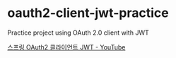 # oauth2-client-jwt-practice
Practice project using OAuth 2.0 client with JWT

[스프링 OAuth2 클라이언트 JWT - YouTube](https://www.youtube.com/playlist?list=PLJkjrxxiBSFALedMwcqDw_BPaJ3qqbWeB)
